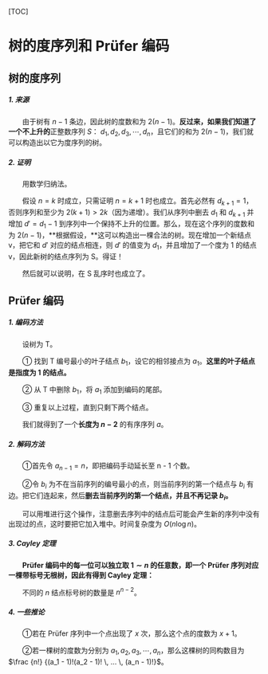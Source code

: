 [TOC]

# 树的度序列和 Prüfer 编码

## 树的度序列

##### 1. 来源

&emsp;&emsp;由于树有 $n - 1$ 条边，因此树的度数和为 $2(n - 1)$。**反过来，**如果我们知道了一个**不上升的**正整数序列 $S$： $d_1, d_2, d_3, \cdots, d_n$，且它们的和为 $2(n - 1)$，我们就可以构造出以它为度序列的树。

##### 2. 证明

&emsp;&emsp;用数学归纳法。

&emsp;&emsp;假设 $n = k$ 时成立，只需证明 $n = k + 1$ 时也成立。首先必然有 $d_{k + 1} = 1$，否则序列和至少为 $2(k + 1) > 2k$（因为递增）。我们从序列中删去 $d_1$ 和 $d_{k +1}$ 并增加 $d' = d_1 - 1$ 到序列中一个保持不上升的位置。那么，现在这个序列的度数和为 $2(n - 1)$，**根据假设，**这可以构造出一棵合法的树。现在增加一个新结点 v，把它和 $d'$ 对应的结点相连，则 $d'$ 的值变为 $d_1$，并且增加了一个度为 1 的结点 v，因此新树的结点序列为 S。得证！

&emsp;&emsp;然后就可以说明，在 S 乱序时也成立了。

## Prüfer 编码

##### 1. 编码方法

&emsp;&emsp;设树为 T。

&emsp;&emsp;① 找到 T 编号最小的叶子结点 $b_1$，设它的相邻接点为 $a_1$。**这里的叶子结点是指度为 $1$ 的结点。**

&emsp;&emsp;② 从 T 中删除 $b_1$，将 $a_1$ 添加到编码的尾部。

&emsp;&emsp;③ 重复以上过程，直到只剩下两个结点。

&emsp;&emsp;我们就得到了一个**长度为 $n - 2$** 的有序序列 $a$。

##### 2. 解码方法

&emsp;&emsp;①首先令 $a_{n - 1} = n$，即把编码手动延长至 n - 1 个数。

&emsp;&emsp;②令 $b_i$ 为不在当前序列的编号最小的点，则当前序列的第一个结点与 $b_i$ 有边。把它们连起来，然后**删去当前序列的第一个结点，并且不再记录 $b_i$。**

&emsp;&emsp;可以用堆进行这个操作，注意删去序列中的结点后可能会产生新的序列中没有出现过的点，这时要把它加入堆中。时间复杂度为 $O(n \log n)$。

##### 3. Cayley 定理

&emsp;&emsp;**Prüfer 编码中的每一位可以独立取 $1 \sim n$ 的任意数，即一个 Prüfer 序列对应一棵带标号无根树，因此有得到 Cayley 定理：**

&emsp;&emsp;不同的 $n$ 结点标号树的数量是 $n^{n - 2}$。

##### 4. 一些推论

&emsp;&emsp;①若在 Prüfer 序列中一个点出现了 $x$ 次，那么这个点的度数为 $x + 1$。

&emsp;&emsp;②若一棵树的度数为分别为 $a_1, a_2, a_3, \cdots, a_n$，那么这棵树的同构数目为 $\frac {n!} {(a_1 - 1)!(a_2 - 1)! \, ... \, (a_n - 1)!}$。